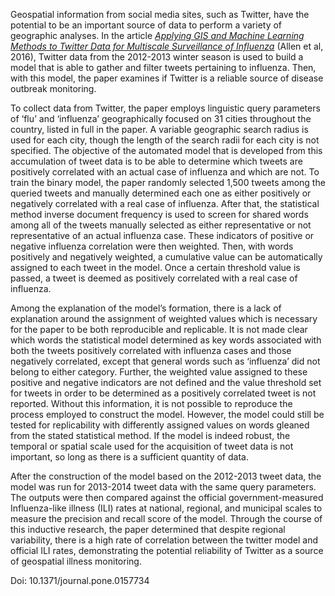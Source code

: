 Geospatial information from social media sites, such as Twitter, have the potential to be an important source of data to perform a variety of geographic analyses. In the article [_Applying GIS and Machine Learning Methods to Twitter Data for Multiscale Surveillance of Influenza_](http://europepmc.org/backend/ptpmcrender.fcgi?accid=PMC4959719&blobtype=pdf) (Allen et al, 2016), Twitter data from the 2012-2013 winter season is used to build a model that is able to gather and filter tweets pertaining to influenza. Then, with this model, the paper examines if Twitter is a reliable source of disease outbreak monitoring. 

To collect data from Twitter, the paper employs linguistic query parameters of ‘flu’ and ‘influenza’ geographically focused on 31 cities throughout the country, listed in full in the paper. A variable geographic search radius is used for each city, though the length of the search radii for each city is not specified. The objective of the automated model that is developed from this accumulation of tweet data is to be able to determine which tweets are positively correlated with an actual case of influenza and which are not. To train the binary model, the paper randomly selected 1,500 tweets among the queried tweets and manually determined each one as either positively or negatively correlated with a real case of influenza. After that, the statistical method inverse document frequency is used to screen for shared words among all of the tweets manually selected as either representative or not representative of an actual influenza case. These indicators of positive or negative influenza correlation were then weighted. Then, with words positively and negatively weighted, a cumulative value can be automatically assigned to each tweet in the model. Once a certain threshold value is passed, a tweet is deemed as positively correlated with a real case of influenza. 

Among the explanation of the model’s formation, there is a lack of explanation around the assignment of weighted values which is necessary for the paper to be both reproducible and replicable. It is not made clear which words the statistical model determined as key words associated with both the tweets positively correlated with influenza cases and those negatively correlated, except that general words such as ‘influenza’ did not belong to either category. Further, the weighted value assigned to these positive and negative indicators are not defined and the value threshold set for tweets in order to be determined as a positively correlated tweet is not reported. Without this information, it is not possible to reproduce the process employed to construct the model. However, the model could still be tested for replicability with differently assigned values on words gleaned from the stated statistical method. If the model is indeed robust, the temporal or spatial scale used for the acquisition of tweet data is not important, so long as there is a sufficient quantity of data. 

After the construction of the model based on the 2012-2013 tweet data, the model was run for 2013-2014 tweet data with the same query parameters. The outputs were then compared against the official government-measured Influenza-like illness (ILI) rates at national, regional, and municipal scales to measure the precision and recall score of the model. Through the course of this inductive research, the paper determined that despite regional variability, there is a high rate of correlation between the twitter model and official ILI rates, demonstrating the potential reliability of Twitter as a source of geospatial illness monitoring. 



Doi: 10.1371/journal.pone.0157734


